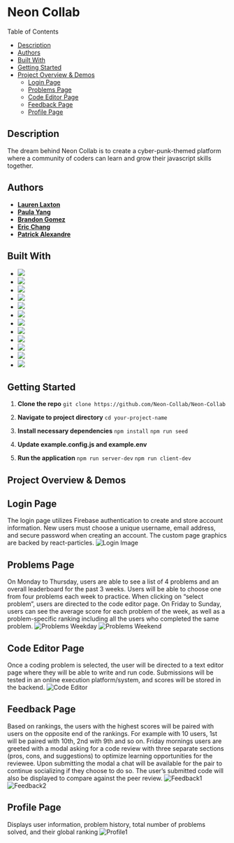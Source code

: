 # Neon Collab

Table of Contents
- [Description](#description)
- [Authors](#authors)
- [Built With](#built-with)
- [Getting Started](#getting-started)
- [Project Overview & Demos](#project-overview--demos)
   - [Login Page](#login-page)
   - [Problems Page](#problems-page)
   - [Code Editor Page](#code-editor-page)
   - [Feedback Page](#feedback-page)
   - [Profile Page](#profile-page)

## Description
The dream behind Neon Collab is to create a cyber-punk-themed platform where a community of coders can learn and grow their javascript skills together. 

## Authors

- [**Lauren Laxton**](https://github.com/LLaxt)
- [**Paula Yang**](https://github.com/Paula-Yang)
- [**Brandon Gomez**](https://github.com/bgomez9212)
- [**Eric Chang**](https://github.com/ESC8504)
- [**Patrick Alexandre**](https://github.com/palexandre1)

## Built With

- ![](https://img.shields.io/badge/-JavaScript-F7DF1E?style=flat-square&logo=javascript&logoColor=black)
- ![](https://img.shields.io/badge/-React-61DAFB?style=flat-square&logo=react&logoColor=white)
- ![](https://img.shields.io/badge/-HTML5-E34F26?style=flat-square&logo=html5&logoColor=white)
- ![](https://img.shields.io/badge/-CSS3-1572B6?style=flat-square&logo=css3&logoColor=white)
- ![](https://img.shields.io/badge/-Node.js-339933?style=flat-square&logo=node.js&logoColor=white)
- ![](https://img.shields.io/badge/-Express-black?style=flat-square&logo=express&logoColor=white)
- ![](https://img.shields.io/badge/-Amazon_AWS-232F3E?style=flat-square&logo=amazon-aws&logoColor=white)
- ![](https://img.shields.io/badge/-Jest-C21325?style=flat-square&logo=jest&logoColor=white)
- ![](https://img.shields.io/badge/-Git-F05032?style=flat-square&logo=git&logoColor=white)
- ![](https://img.shields.io/badge/-ESLint-4B32C3?style=flat-square&logo=eslint&logoColor=white)
- ![](https://img.shields.io/badge/-Material_UI-0081CB?style=flat-square&logo=material-ui&logoColor=white)
- ![](https://img.shields.io/badge/-Docker-2496ED?style=flat-square&logo=docker&logoColor=white)

## Getting Started

1. **Clone the repo**
   `git clone https://github.com/Neon-Collab/Neon-Collab`

2. **Navigate to project directory**
   `cd your-project-name`

3. **Install necessary dependencies**
   `npm install`
   `npm run seed`

5. **Update example.config.js and example.env**

6. **Run the application**
   `npm run server-dev`
   `npm run client-dev`

## Project Overview & Demos

## Login Page
The login page utilizes Firebase authentication to create and store account information. New users must choose a unique username, email address, and secure password when creating an account. The custom page graphics are backed by react-particles.
![Login Image](./client/dist/assets/Login_page.gif)
## Problems Page
On Monday to Thursday, users are able to see a list of 4 problems and an overall leaderboard for the past 3 weeks. Users will be able to choose one from four problems each week to practice. When clicking on “select problem”, users are directed to the code editor page. On Friday to Sunday, users can see the average score for each problem of the week, as well as a problem-specific ranking including all the users who completed the same problem. 
![Problems Weekday](./client/dist/assets/Problems_Mon-Thu.png)
![Problems Weekend](./client/dist/assets/Problems_Fri-Sun.png)
## Code Editor Page
Once a coding problem is selected, the user will be directed to a text editor page where they will be able to write and run code. Submissions will be tested in an online execution platform/system, and scores will be stored in the backend.
![Code Editor](./client/dist/assets/Code_Editor.png)
## Feedback Page
Based on rankings, the users with the highest scores will be paired with users on the opposite end of the rankings. For example with 10 users, 1st will be paired with 10th, 2nd with 9th and so on. Friday mornings users are greeted with a modal asking for a code review with three separate sections (pros, cons, and suggestions) to optimize learning opportunities for the reviewee. Upon submitting the modal a chat will be available for the pair to continue socializing if they choose to do so. The user’s submitted code will also be displayed to compare against the peer review.
![Feedback1](./client/dist/assets/Feedback_Page.png)
![Feedback2](./client/dist/assets/Feedback_Form.png)
## Profile Page
Displays user information, problem history, total number of problems solved, and their global ranking
![Profile1](./client/dist/assets/Profile_Page.png)
